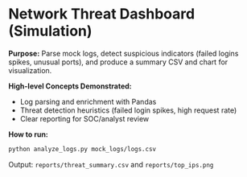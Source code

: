 # Network Threat Dashboard (Simulation)

**Purpose:** Parse mock logs, detect suspicious indicators (failed logins spikes, unusual ports), and produce a summary CSV and chart for visualization.

**High-level Concepts Demonstrated:**
- Log parsing and enrichment with Pandas
- Threat detection heuristics (failed login spikes, high request rate)
- Clear reporting for SOC/analyst review

**How to run:**
```bash
python analyze_logs.py mock_logs/logs.csv
```

Output: `reports/threat_summary.csv` and `reports/top_ips.png`
